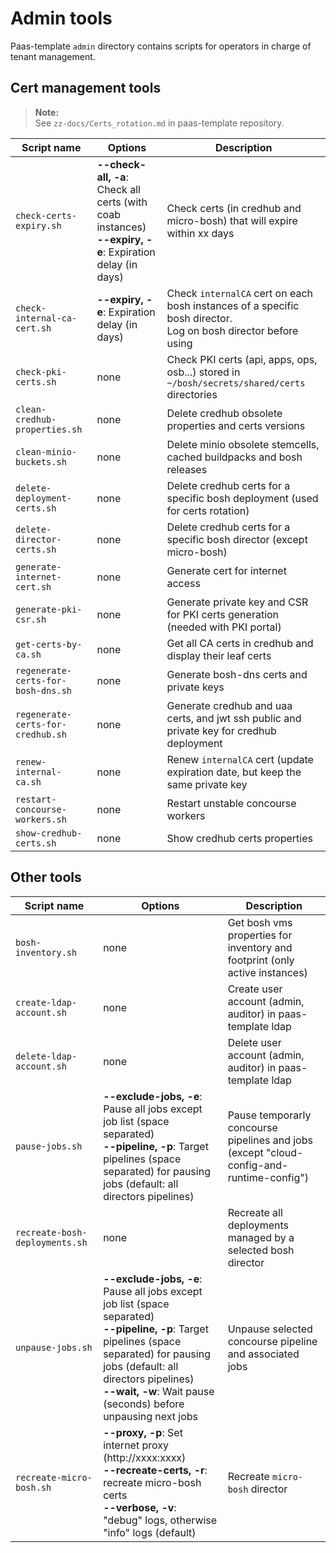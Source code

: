 # Admin tools

Paas-template `admin` directory contains scripts for operators in charge of tenant management.

## Cert management tools
  >**Note:**  
  > See `zz-docs/Certs_rotation.md` in paas-template repository.

  |Script name|Options|Description|
  |-----|-----|-----|
  |`check-certs-expiry.sh`|**--check-all, -a**: Check all certs (with coab instances)<br>**--expiry, -e**: Expiration delay (in days)|Check certs (in credhub and micro-bosh) that will expire within xx days|
  |`check-internal-ca-cert.sh`|**--expiry, -e**: Expiration delay (in days)|Check `internalCA` cert on each bosh instances of a specific bosh director.<br>Log on bosh director before using|
  |`check-pki-certs.sh`|none|Check PKI certs (api, apps, ops, osb...) stored in `~/bosh/secrets/shared/certs` directories|
  |`clean-credhub-properties.sh`|none|Delete credhub obsolete properties and certs versions|
  |`clean-minio-buckets.sh`|none|Delete minio obsolete stemcells, cached buildpacks and bosh releases|
  |`delete-deployment-certs.sh`|none|Delete credhub certs for a specific bosh deployment (used for certs rotation)|
  |`delete-director-certs.sh`|none|Delete credhub certs for a specific bosh director (except micro-bosh)|
  |`generate-internet-cert.sh`|none|Generate cert for internet access|
  |`generate-pki-csr.sh`|none|Generate private key and CSR for PKI certs generation (needed with PKI portal)|
  |`get-certs-by-ca.sh`|none|Get all CA certs in credhub and display their leaf certs|
  |`regenerate-certs-for-bosh-dns.sh`|none|Generate bosh-dns certs and private keys|
  |`regenerate-certs-for-credhub.sh`|none|Generate credhub and uaa certs, and jwt ssh public and private key for credhub deployment|
  |`renew-internal-ca.sh`|none|Renew `internalCA` cert (update expiration date, but keep the same private key|
  |`restart-concourse-workers.sh`|none|Restart unstable concourse workers|
  |`show-credhub-certs.sh`|none|Show credhub certs properties|

## Other tools

  |Script name|Options|Description|
  |-----|-----|-----|
  |`bosh-inventory.sh`|none|Get bosh vms properties for inventory and footprint (only active instances)|
  |`create-ldap-account.sh`|none|Create user account (admin, auditor) in paas-template ldap|
  |`delete-ldap-account.sh`|none|Delete user account (admin, auditor) in paas-template ldap|
  |`pause-jobs.sh`|**--exclude-jobs, -e**: Pause all jobs except job list (space separated)<br>**--pipeline, -p**: Target pipelines (space separated) for pausing jobs (default: all directors pipelines)|Pause temporarly concourse pipelines and jobs (except "cloud-config-and-runtime-config")|
  |`recreate-bosh-deployments.sh`|none|Recreate all deployments managed by a selected bosh director|
  |`unpause-jobs.sh`|**--exclude-jobs, -e**: Pause all jobs except job list (space separated)<br>**--pipeline, -p**: Target pipelines (space separated) for pausing jobs (default: all directors pipelines)<br>**--wait, -w**: Wait pause (seconds) before unpausing next jobs|Unpause selected concourse pipeline and associated jobs|
  |`recreate-micro-bosh.sh`|**--proxy, -p**: Set internet proxy (http://xxxx:xxxx)<br>**--recreate-certs, -r**: recreate micro-bosh certs<br>**--verbose, -v**: "debug" logs, otherwise "info" logs (default)|Recreate `micro-bosh` director|
